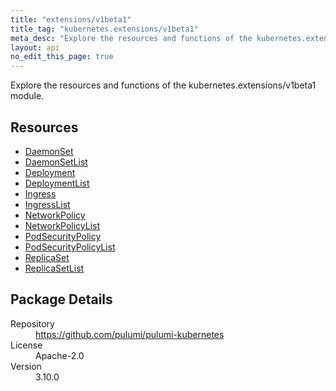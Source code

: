 ```yaml
---
title: "extensions/v1beta1"
title_tag: "kubernetes.extensions/v1beta1"
meta_desc: "Explore the resources and functions of the kubernetes.extensions/v1beta1 module."
layout: api
no_edit_this_page: true
---
```


<!-- WARNING: this file was generated by Pulumi Docs Generator. -->
<!-- Do not edit by hand unless you're certain you know what you are doing! -->

Explore the resources and functions of the kubernetes.extensions/v1beta1 module.

<h2 id="resources">Resources</h2>
<ul class="api">
    <li><a href="daemonset" title="DaemonSet"><span class="api-symbol api-symbol--resource"></span>DaemonSet</a></li>
    <li><a href="daemonsetlist" title="DaemonSetList"><span class="api-symbol api-symbol--resource"></span>DaemonSetList</a></li>
    <li><a href="deployment" title="Deployment"><span class="api-symbol api-symbol--resource"></span>Deployment</a></li>
    <li><a href="deploymentlist" title="DeploymentList"><span class="api-symbol api-symbol--resource"></span>DeploymentList</a></li>
    <li><a href="ingress" title="Ingress"><span class="api-symbol api-symbol--resource"></span>Ingress</a></li>
    <li><a href="ingresslist" title="IngressList"><span class="api-symbol api-symbol--resource"></span>IngressList</a></li>
    <li><a href="networkpolicy" title="NetworkPolicy"><span class="api-symbol api-symbol--resource"></span>NetworkPolicy</a></li>
    <li><a href="networkpolicylist" title="NetworkPolicyList"><span class="api-symbol api-symbol--resource"></span>NetworkPolicyList</a></li>
    <li><a href="podsecuritypolicy" title="PodSecurityPolicy"><span class="api-symbol api-symbol--resource"></span>PodSecurityPolicy</a></li>
    <li><a href="podsecuritypolicylist" title="PodSecurityPolicyList"><span class="api-symbol api-symbol--resource"></span>PodSecurityPolicyList</a></li>
    <li><a href="replicaset" title="ReplicaSet"><span class="api-symbol api-symbol--resource"></span>ReplicaSet</a></li>
    <li><a href="replicasetlist" title="ReplicaSetList"><span class="api-symbol api-symbol--resource"></span>ReplicaSetList</a></li>
</ul>

<h2 id="package-details">Package Details</h2>
<dl class="package-details">
	<dt>Repository</dt>
	<dd><a href="https://github.com/pulumi/pulumi-kubernetes">https://github.com/pulumi/pulumi-kubernetes</a></dd>
	<dt>License</dt>
	<dd>Apache-2.0</dd>
	<dt>Version</dt>
	<dd>3.10.0</dd>
</dl>

